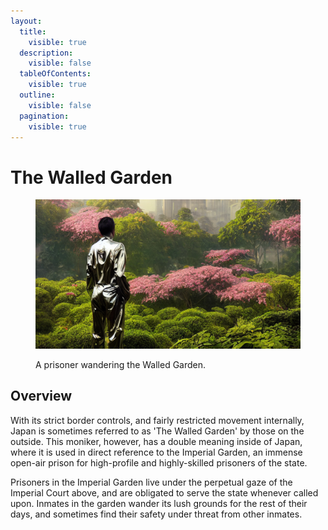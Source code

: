 ```yaml
---
layout:
  title:
    visible: true
  description:
    visible: false
  tableOfContents:
    visible: true
  outline:
    visible: false
  pagination:
    visible: true
---
```


# The Walled Garden

<figure><img src="../../../.gitbook/assets/walled-garden.jpg" alt=""><figcaption><p>A prisoner wandering the Walled Garden.</p></figcaption></figure>

## Overview

With its strict border controls, and fairly restricted movement internally, Japan is sometimes referred to as 'The Walled Garden' by those on the outside. This moniker, however, has a double meaning inside of Japan, where it is used in direct reference to the Imperial Garden, an immense open-air prison for high-profile and highly-skilled prisoners of the state.

Prisoners in the Imperial Garden live under the perpetual gaze of the Imperial Court above, and are obligated to serve the state whenever called upon. Inmates in the garden wander its lush grounds for the rest of their days, and sometimes find their safety under threat from other inmates.

